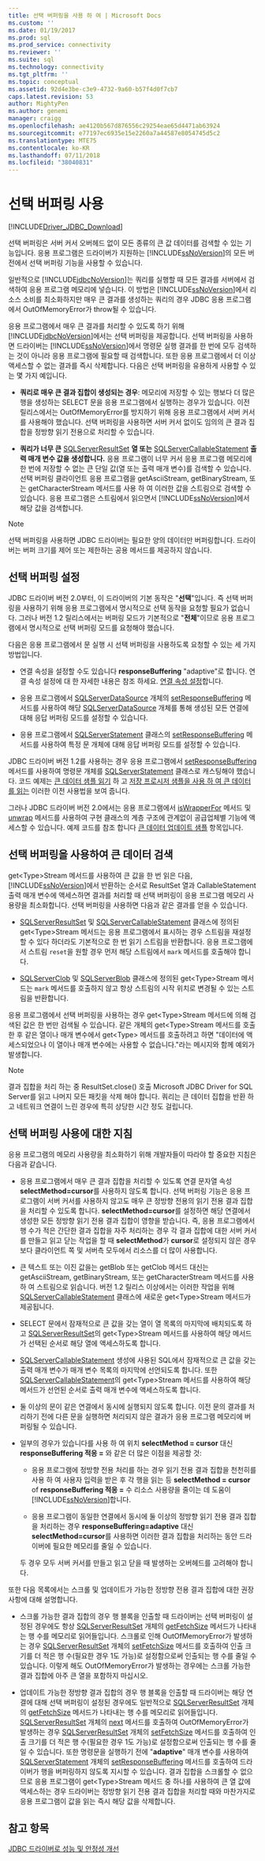 ```yaml
---
title: 선택 버퍼링을 사용 하 여 | Microsoft Docs
ms.custom: ''
ms.date: 01/19/2017
ms.prod: sql
ms.prod_service: connectivity
ms.reviewer: ''
ms.suite: sql
ms.technology: connectivity
ms.tgt_pltfrm: ''
ms.topic: conceptual
ms.assetid: 92d4e3be-c3e9-4732-9a60-b57f4d0f7cb7
caps.latest.revision: 53
author: MightyPen
ms.author: genemi
manager: craigg
ms.openlocfilehash: ae4120b567d876556c29254eae65d4471ab63924
ms.sourcegitcommit: e77197ec6935e15e2260a7a44587e8054745d5c2
ms.translationtype: MTE75
ms.contentlocale: ko-KR
ms.lasthandoff: 07/11/2018
ms.locfileid: "38040831"
---
```

# <a name="using-adaptive-buffering"></a>선택 버퍼링 사용
[!INCLUDE[Driver_JDBC_Download](../../includes/driver_jdbc_download.md)]

  선택 버퍼링은 서버 커서 오버헤드 없이 모든 종류의 큰 값 데이터를 검색할 수 있는 기능입니다. 응용 프로그램은 드라이버가 지원하는 [!INCLUDE[ssNoVersion](../../includes/ssnoversion_md.md)]의 모든 버전에서 선택 버퍼링 기능을 사용할 수 있습니다.  
  
 일반적으로 [!INCLUDE[jdbcNoVersion](../../includes/jdbcnoversion_md.md)]는 쿼리를 실행할 때 모든 결과를 서버에서 검색하여 응용 프로그램 메모리에 넣습니다. 이 방법은 [!INCLUDE[ssNoVersion](../../includes/ssnoversion_md.md)]에서 리소스 소비를 최소화하지만 매우 큰 결과를 생성하는 쿼리의 경우 JDBC 응용 프로그램에서 OutOfMemoryError가 throw될 수 있습니다.  
  
 응용 프로그램에서 매우 큰 결과를 처리할 수 있도록 하기 위해 [!INCLUDE[jdbcNoVersion](../../includes/jdbcnoversion_md.md)]에서는 선택 버퍼링을 제공합니다. 선택 버퍼링을 사용하면 드라이버는 [!INCLUDE[ssNoVersion](../../includes/ssnoversion_md.md)]에서 명령문 실행 결과를 한 번에 모두 검색하는 것이 아니라 응용 프로그램에 필요할 때 검색합니다. 또한 응용 프로그램에서 더 이상 액세스할 수 없는 결과를 즉시 삭제합니다. 다음은 선택 버퍼링을 유용하게 사용할 수 있는 몇 가지 예입니다.  
  
-   **쿼리로 매우 큰 결과 집합이 생성되는 경우**: 메모리에 저장할 수 있는 행보다 더 많은 행을 생성하는 SELECT 문을 응용 프로그램에서 실행하는 경우가 있습니다. 이전 릴리스에서는 OutOfMemoryError를 방지하기 위해 응용 프로그램에서 서버 커서를 사용해야 했습니다. 선택 버퍼링을 사용하면 서버 커서 없이도 임의의 큰 결과 집합을 정방향 읽기 전용으로 처리할 수 있습니다.  
  
-   **쿼리가 너무 큰** [ SQLServerResultSet](../../connect/jdbc/reference/sqlserverresultset-class.md) **열 또는** [SQLServerCallableStatement](../../connect/jdbc/reference/sqlservercallablestatement-class.md) **출력 매개 변수 값을 생성합니다.** 응용 프로그램이 너무 커서 응용 프로그램 메모리에 한 번에 저장할 수 없는 큰 단일 값(열 또는 출력 매개 변수)를 검색할 수 있습니다. 선택 버퍼링 클라이언트 응용 프로그램을 getAsciiStream, getBinaryStream, 또는 getCharacterStream 메서드를 사용 하 여 이러한 값을 스트림으로 검색할 수 있습니다. 응용 프로그램은 스트림에서 읽으면서 [!INCLUDE[ssNoVersion](../../includes/ssnoversion_md.md)]에서 해당 값을 검색합니다.  
  
> [!NOTE]  
>  선택 버퍼링을 사용하면 JDBC 드라이버는 필요한 양의 데이터만 버퍼링합니다. 드라이버는 버퍼 크기를 제어 또는 제한하는 공용 메서드를 제공하지 않습니다.  
  
## <a name="setting-adaptive-buffering"></a>선택 버퍼링 설정  
 JDBC 드라이버 버전 2.0부터, 이 드라이버의 기본 동작은 "**선택**"입니다. 즉 선택 버퍼링을 사용하기 위해 응용 프로그램에서 명시적으로 선택 동작을 요청할 필요가 없습니다. 그러나 버전 1.2 릴리스에서는 버퍼링 모드가 기본적으로 "**전체**"이므로 응용 프로그램에서 명시적으로 선택 버퍼링 모드를 요청해야 했습니다.  
  
 다음은 응용 프로그램에서 문 실행 시 선택 버퍼링을 사용하도록 요청할 수 있는 세 가지 방법입니다.  
  
-   연결 속성을 설정할 수도 있습니다 **responseBuffering** "adaptive"로 합니다. 연결 속성 설정에 대 한 자세한 내용은 참조 하세요. [연결 속성 설정](../../connect/jdbc/setting-the-connection-properties.md)합니다.  
  
-   응용 프로그램에서 [SQLServerDataSource](../../connect/jdbc/reference/sqlserverdatasource-class.md) 개체의 [setResponseBuffering](../../connect/jdbc/reference/setresponsebuffering-method-sqlserverdatasource.md) 메서드를 사용하여 해당 [SQLServerDataSource](../../connect/jdbc/reference/sqlserverdatasource-class.md) 개체를 통해 생성된 모든 연결에 대해 응답 버퍼링 모드를 설정할 수 있습니다.  
  
-   응용 프로그램에서 [SQLServerStatement](../../connect/jdbc/reference/sqlserverstatement-class.md) 클래스의 [setResponseBuffering](../../connect/jdbc/reference/setresponsebuffering-method-sqlserverstatement.md) 메서드를 사용하여 특정 문 개체에 대해 응답 버퍼링 모드를 설정할 수 있습니다.  
  
 JDBC 드라이버 버전 1.2를 사용하는 경우 응용 프로그램에서 [setResponseBuffering](../../connect/jdbc/reference/setresponsebuffering-method-sqlserverstatement.md) 메서드를 사용하여 명령문 개체를 [SQLServerStatement](../../connect/jdbc/reference/sqlserverstatement-class.md) 클래스로 캐스팅해야 했습니다. 코드 예제는 [큰 데이터 샘플 읽기](../../connect/jdbc/reading-large-data-sample.md) 하 고 [저장 프로시저 샘플을 사용 하 여 큰 데이터를 읽는](../../connect/jdbc/reading-large-data-with-stored-procedures-sample.md) 이러한 이전 사용법을 보여 줍니다.  
  
 그러나 JDBC 드라이버 버전 2.0에서는 응용 프로그램에서 [isWrapperFor](../../connect/jdbc/reference/iswrapperfor-method-sqlserverstatement.md) 메서드 및 [unwrap](../../connect/jdbc/reference/unwrap-method-sqlserverstatement.md) 메서드를 사용하여 구현 클래스의 계층 구조에 관계없이 공급업체별 기능에 액세스할 수 있습니다. 예제 코드를 참조 합니다 [큰 데이터 업데이트 샘플](../../connect/jdbc/updating-large-data-sample.md) 항목입니다.  
  
## <a name="retrieving-large-data-with-adaptive-buffering"></a>선택 버퍼링을 사용하여 큰 데이터 검색  
 get\<Type>Stream 메서드를 사용하여 큰 값을 한 번 읽은 다음, [!INCLUDE[ssNoVersion](../../includes/ssnoversion_md.md)]에서 반환하는 순서로 ResultSet 열과 CallableStatement 출력 매개 변수에 액세스하면 결과를 처리할 때 선택 버퍼링이 응용 프로그램 메모리 사용량을 최소화합니다. 선택 버퍼링을 사용하면 다음과 같은 결과를 얻을 수 있습니다.  
  
-   [SQLServerResultSet](../../connect/jdbc/reference/sqlserverresultset-class.md) 및 [SQLServerCallableStatement](../../connect/jdbc/reference/sqlservercallablestatement-class.md) 클래스에 정의된 get\<Type>Stream 메서드는 응용 프로그램에서 표시하는 경우 스트림을 재설정할 수 있다 하더라도 기본적으로 한 번 읽기 스트림을 반환합니다. 응용 프로그램에서 스트림 `reset`을 원할 경우 먼저 해당 스트림에서 `mark` 메서드를 호출해야 합니다.  
  
-   [SQLServerClob](../../connect/jdbc/reference/sqlserverclob-class.md) 및 [SQLServerBlob](../../connect/jdbc/reference/sqlserverblob-class.md) 클래스에 정의된 get\<Type>Stream 메서드는 `mark` 메서드를 호출하지 않고 항상 스트림의 시작 위치로 변경될 수 있는 스트림을 반환합니다.  
  
 응용 프로그램에서 선택 버퍼링을 사용하는 경우 get\<Type>Stream 메서드에 의해 검색된 값은 한 번만 검색될 수 있습니다. 같은 개체의 get\<Type>Stream 메서드를 호출한 후 같은 열이나 매개 변수에서 get\<Type> 메서드를 호출하려고 하면 "데이터에 액세스되었으나 이 열이나 매개 변수에는 사용할 수 없습니다."라는 메시지와 함께 예외가 발생합니다.  
  
> [!NOTE]
> 결과 집합을 처리 하는 중 ResultSet.close() 호출 Microsoft JDBC Driver for SQL Server를 읽고 나머지 모든 패킷을 삭제 해야 합니다. 쿼리는 큰 데이터 집합을 반환 하 고 네트워크 연결이 느린 경우에 특히 상당한 시간 정도 걸립니다.     
  
## <a name="guidelines-for-using-adaptive-buffering"></a>선택 버퍼링 사용에 대한 지침  
 응용 프로그램의 메모리 사용량을 최소화하기 위해 개발자들이 따라야 할 중요한 지침은 다음과 같습니다.  
  
-   응용 프로그램에서 매우 큰 결과 집합을 처리할 수 있도록 연결 문자열 속성 **selectMethod=cursor**를 사용하지 않도록 합니다. 선택 버퍼링 기능은 응용 프로그램이 서버 커서를 사용하지 않고도 매우 큰 정방향 전용의 읽기 전용 결과 집합을 처리할 수 있도록 합니다. **selectMethod=cursor**를 설정하면 해당 연결에서 생성한 모든 정방향 읽기 전용 결과 집합이 영향을 받습니다. 즉, 응용 프로그램에서 행 수가 적은 간단한 결과 집합을 자주 처리하는 경우 각 결과 집합에 대한 서버 커서를 만들고 읽고 닫는 작업을 할 때 **selectMethod**가 **cursor**로 설정되지 않은 경우보다 클라이언트 쪽 및 서버측 모두에서 리소스를 더 많이 사용합니다.  
  
-   큰 텍스트 또는 이진 값을는 getBlob 또는 getClob 메서드 대신는 getAsciiStream, getBinaryStream, 또는 getCharacterStream 메서드를 사용 하 여 스트림으로 읽습니다. 버전 1.2 릴리스 이상에서는 이러한 작업을 위해 [SQLServerCallableStatement](../../connect/jdbc/reference/sqlservercallablestatement-class.md) 클래스에 새로운 get\<Type>Stream 메서드가 제공됩니다.  
  
-   SELECT 문에서 잠재적으로 큰 값을 갖는 열이 열 목록의 마지막에 배치되도록 하고 [SQLServerResultSet](../../connect/jdbc/reference/sqlserverresultset-class.md)의 get\<Type>Stream 메서드를 사용하여 해당 메서드가 선택된 순서로 해당 열에 액세스하도록 합니다.  
  
-   [SQLServerCallableStatement](../../connect/jdbc/reference/sqlservercallablestatement-class.md) 생성에 사용된 SQL에서 잠재적으로 큰 값을 갖는 출력 매개 변수가 매개 변수 목록의 마지막에 선언되도록 합니다. 또한 [SQLServerCallableStatement](../../connect/jdbc/reference/sqlservercallablestatement-class.md)의 get\<Type>Stream 메서드를 사용하여 해당 메서드가 선언된 순서로 출력 매개 변수에 액세스하도록 합니다.  
  
-   둘 이상의 문이 같은 연결에서 동시에 실행되지 않도록 합니다. 이전 문의 결과를 처리하기 전에 다른 문을 실행하면 처리되지 않은 결과가 응용 프로그램 메모리에 버퍼링될 수 있습니다.  
  
-   일부의 경우가 있습니다를 사용 하 여 위치 **selectMethod = cursor** 대신 **responseBuffering 적응 =** 와 같은 더 많은 이점을 제공할 것:  
  
    -   응용 프로그램에 정방향 전용 처리를 하는 경우 읽기 전용 결과 집합을 천천히를 사용 하 여 사용자 입력을 받은 후 각 행을 읽는 등 **selectMethod = cursor** of **responseBuffering 적응 =** 수 리소스 사용량을 줄이는 데 도움이 [!INCLUDE[ssNoVersion](../../includes/ssnoversion_md.md)]합니다.  
  
    -   응용 프로그램이 동일한 연결에서 동시에 둘 이상의 정방향 읽기 전용 결과 집합을 처리하는 경우 **responseBuffering=adaptive** 대신 **selectMethod=cursor**를 사용하면 이러한 결과 집합을 처리하는 동안 드라이버에 필요한 메모리를 줄일 수 있습니다.  
  
     두 경우 모두 서버 커서를 만들고 읽고 닫을 때 발생하는 오버헤드를 고려해야 합니다.  
  
 또한 다음 목록에서는 스크롤 및 업데이트가 가능한 정방향 전용 결과 집합에 대한 권장 사항에 대해 설명합니다.  
  
-   스크롤 가능한 결과 집합의 경우 행 블록을 인출할 때 드라이버는 선택 버퍼링이 설정된 경우에도 항상 [SQLServerResultSet](../../connect/jdbc/reference/sqlserverresultset-class.md) 개체의 [getFetchSize](../../connect/jdbc/reference/getfetchsize-method-sqlserverresultset.md) 메서드가 나타내는 행 수를 메모리로 읽어들입니다. 스크롤로 인해 OutOfMemoryError가 발생하는 경우 [SQLServerResultSet](../../connect/jdbc/reference/sqlserverresultset-class.md) 개체의 [setFetchSize](../../connect/jdbc/reference/setfetchsize-method-sqlserverresultset.md) 메서드를 호출하여 인출 크기를 더 적은 행 수(필요한 경우 1도 가능)로 설정함으로써 인출되는 행 수를 줄일 수 있습니다. 이렇게 해도 OutOfMemoryError가 발생하는 경우에는 스크롤 가능한 결과 집합에 아주 큰 열을 포함하지 마십시오.  
  
-   업데이트 가능한 정방향 결과 집합의 경우 행 블록을 인출할 때 드라이버는 해당 연결에 대해 선택 버퍼링이 설정된 경우에도 일반적으로 [SQLServerResultSet](../../connect/jdbc/reference/sqlserverresultset-class.md) 개체의 [getFetchSize](../../connect/jdbc/reference/getfetchsize-method-sqlserverresultset.md) 메서드가 나타내는 행 수를 메모리로 읽어들입니다. [SQLServerResultSet](../../connect/jdbc/reference/sqlserverresultset-class.md) 개체의 [next](../../connect/jdbc/reference/next-method-sqlserverresultset.md) 메서드를 호출하여 OutOfMemoryError가 발생하는 경우 [SQLServerResultSet](../../connect/jdbc/reference/sqlserverresultset-class.md) 개체의 [setFetchSize](../../connect/jdbc/reference/setfetchsize-method-sqlserverresultset.md) 메서드를 호출하여 인출 크기를 더 적은 행 수(필요한 경우 1도 가능)로 설정함으로써 인출되는 행 수를 줄일 수 있습니다. 또한 명령문을 실행하기 전에 "**adaptive**" 매개 변수를 사용하여 [SQLServerStatement](../../connect/jdbc/reference/sqlserverstatement-class.md) 개체의 [setResponseBuffering](../../connect/jdbc/reference/setresponsebuffering-method-sqlserverstatement.md) 메서드를 호출하여 드라이버가 행을 버퍼링하지 않도록 지시할 수 있습니다. 결과 집합을 스크롤할 수 없으므로 응용 프로그램이 get\<Type>Stream 메서드 중 하나를 사용하여 큰 열 값에 액세스하는 경우 드라이버는 정방향 읽기 전용 결과 집합을 처리할 때와 마찬가지로 응용 프로그램이 값을 읽는 즉시 해당 값을 삭제합니다.  
  
## <a name="see-also"></a>참고 항목  
 [JDBC 드라이버로 성능 및 안정성 개선](../../connect/jdbc/improving-performance-and-reliability-with-the-jdbc-driver.md)  
  
  
